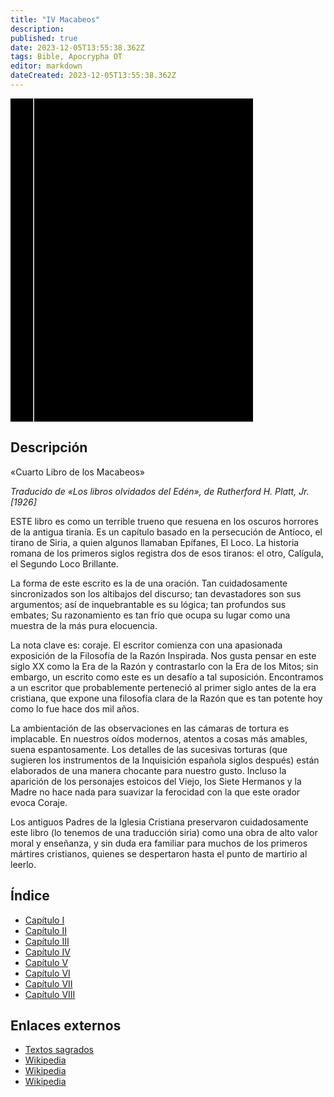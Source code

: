 ```yaml
---
title: "IV Macabeos"
description: 
published: true
date: 2023-12-05T13:55:38.362Z
tags: Bible, Apocrypha OT
editor: markdown
dateCreated: 2023-12-05T13:55:38.362Z
---
```


<div class="urantiapedia-book-front urantiapedia-book-apocrypha">
<svg xmlns="http://www.w3.org/2000/svg"
	width="102.6mm" height="136.8mm"
	viewBox="0 0 102.6 136.8" version="1.1">
	<g transform="translate(-7,-5)">
		<rect width="9.6" height="136.8" x="7" y="5" />
		<rect width="96.9" height="136.8" x="17" y="5" />
		<text style="font-size:5px" x="61" y="22">APÓCRIFOS</text>
		<text style="font-size:4px" x="61" y="125">The Forgotten Books of Eden, 1926 (tr.)</text>
		<text style="font-size:4px" x="61" y="130">Rutherford H. Platt, Jr.</text>
		<text style="font-size:9px" x="61" y="60">IV Macabeos</text>
	</g>
</svg>
</div>

## Descripción

«Cuarto Libro de los Macabeos»

_Traducido de «Los libros olvidados del Edén», de Rutherford H. Platt, Jr. [1926]_

ESTE libro es como un terrible trueno que resuena en los oscuros horrores de la antigua tiranía. Es un capítulo basado en la persecución de Antíoco, el tirano de Siria, a quien algunos llamaban Epífanes, El Loco. La historia romana de los primeros siglos registra dos de esos tiranos: el otro, Calígula, el Segundo Loco Brillante.

La forma de este escrito es la de una oración. Tan cuidadosamente sincronizados son los altibajos del discurso; tan devastadores son sus argumentos; así de inquebrantable es su lógica; tan profundos sus embates; Su razonamiento es tan frío que ocupa su lugar como una muestra de la más pura elocuencia.

La nota clave es: coraje. El escritor comienza con una apasionada exposición de la Filosofía de la Razón Inspirada. Nos gusta pensar en este siglo XX como la Era de la Razón y contrastarlo con la Era de los Mitos; sin embargo, un escrito como este es un desafío a tal suposición. Encontramos a un escritor que probablemente perteneció al primer siglo antes de la era cristiana, que expone una filosofía clara de la Razón que es tan potente hoy como lo fue hace dos mil años.

La ambientación de las observaciones en las cámaras de tortura es implacable. En nuestros oídos modernos, atentos a cosas más amables, suena espantosamente. Los detalles de las sucesivas torturas (que sugieren los instrumentos de la Inquisición española siglos después) están elaborados de una manera chocante para nuestro gusto. Incluso la aparición de los personajes estoicos del Viejo, los Siete Hermanos y la Madre no hace nada para suavizar la ferocidad con la que este orador evoca Coraje.

Los antiguos Padres de la Iglesia Cristiana preservaron cuidadosamente este libro (lo tenemos de una traducción siria) como una obra de alto valor moral y enseñanza, y sin duda era familiar para muchos de los primeros mártires cristianos, quienes se despertaron hasta el punto de martirio al leerlo.

## Índice

- [Capítulo I](/es/Bible/4_Macabeos/1)
- [Capítulo II](/es/Bible/4_Macabeos/2)
- [Capítulo III](/es/Bible/4_Macabeos/3)
- [Capítulo IV](/es/Bible/4_Macabeos/4)
- [Capítulo V](/es/Bible/4_Macabeos/5)
- [Capítulo VI](/es/Bible/4_Macabeos/6)
- [Capítulo VII](/es/Bible/4_Macabeos/7)
- [Capítulo VIII](/es/Bible/4_Macabeos/8)


## Enlaces externos

- [Textos sagrados](https://archive.sacred-texts.com/bib/fbe/index.htm#section_006)
- [Wikipedia](https://es.wikipedia.org/wiki/IV_Macabeos)
- [Wikipedia](https://en.wikipedia.org/wiki/The_Lost_Books_of_the_Bible_and_the_Forgotten_Books_of_Eden)
- [Wikipedia](https://es.wikipedia.org/wiki/Deuterocan%C3%B3nicos)